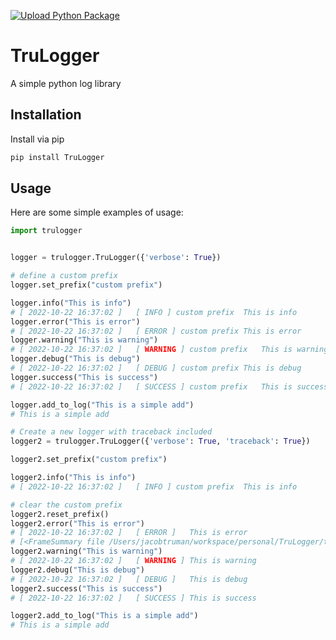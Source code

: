 [![Upload Python Package](https://github.com/jacobtruman/TruLogger/actions/workflows/python-publish.yml/badge.svg)](https://github.com/jacobtruman/TruLogger/actions/workflows/python-publish.yml)

# TruLogger

A simple python log library

## Installation

Install via pip

```bash
pip install TruLogger
```

## Usage

Here are some simple examples of usage:

```python
import trulogger


logger = trulogger.TruLogger({'verbose': True})

# define a custom prefix
logger.set_prefix("custom prefix")

logger.info("This is info")
# [ 2022-10-22 16:37:02 ]	[ INFO ] custom prefix	This is info
logger.error("This is error")
# [ 2022-10-22 16:37:02 ]	[ ERROR ] custom prefix	This is error
logger.warning("This is warning")
# [ 2022-10-22 16:37:02 ]	[ WARNING ] custom prefix	This is warning
logger.debug("This is debug")
# [ 2022-10-22 16:37:02 ]	[ DEBUG ] custom prefix	This is debug
logger.success("This is success")
# [ 2022-10-22 16:37:02 ]	[ SUCCESS ] custom prefix	This is success

logger.add_to_log("This is a simple add")
# This is a simple add

# Create a new logger with traceback included
logger2 = trulogger.TruLogger({'verbose': True, 'traceback': True})

logger2.set_prefix("custom prefix")

logger2.info("This is info")
# [ 2022-10-22 16:37:02 ]	[ INFO ] custom prefix	This is info

# clear the custom prefix
logger2.reset_prefix()
logger2.error("This is error")
# [ 2022-10-22 16:37:02 ]	[ ERROR ]	This is error
# [<FrameSummary file /Users/jacobtruman/workspace/personal/TruLogger/tests.py, line 22 in <module>>, <FrameSummary file /Users/jacobtruman/workspace/personal/TruLogger/trulogger/__init__.py, line 93 in error>]
logger2.warning("This is warning")
# [ 2022-10-22 16:37:02 ]	[ WARNING ]	This is warning
logger2.debug("This is debug")
# [ 2022-10-22 16:37:02 ]	[ DEBUG ]	This is debug
logger2.success("This is success")
# [ 2022-10-22 16:37:02 ]	[ SUCCESS ]	This is success

logger2.add_to_log("This is a simple add")
# This is a simple add
```
